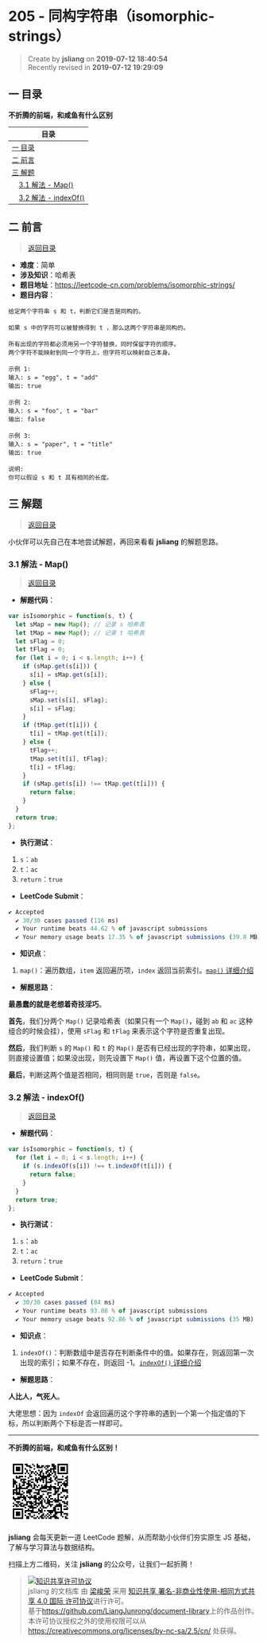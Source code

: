 205 - 同构字符串（isomorphic-strings）
===

> Create by **jsliang** on **2019-07-12 18:40:54**  
> Recently revised in **2019-07-12 19:29:09**

## <a name="chapter-one" id="chapter-one">一 目录</a>

**不折腾的前端，和咸鱼有什么区别**

| 目录 |
| --- | 
| [一 目录](#chapter-one) | 
| <a name="catalog-chapter-two" id="catalog-chapter-two"></a>[二 前言](#chapter-two) |
| <a name="catalog-chapter-three" id="catalog-chapter-three"></a>[三 解题](#chapter-three) |
| &emsp;[3.1 解法 - Map()](#chapter-three-one) |
| &emsp;[3.2 解法 - indexOf()](#chapter-three-two) |

## <a name="chapter-two" id="chapter-two">二 前言</a>

> [返回目录](#chapter-one)

* **难度**：简单
* **涉及知识**：哈希表
* **题目地址**：https://leetcode-cn.com/problems/isomorphic-strings/
* **题目内容**：

```
给定两个字符串 s 和 t，判断它们是否是同构的。

如果 s 中的字符可以被替换得到 t ，那么这两个字符串是同构的。

所有出现的字符都必须用另一个字符替换，同时保留字符的顺序。
两个字符不能映射到同一个字符上，但字符可以映射自己本身。

示例 1:
输入: s = "egg", t = "add"
输出: true

示例 2:
输入: s = "foo", t = "bar"
输出: false

示例 3:
输入: s = "paper", t = "title"
输出: true

说明:
你可以假设 s 和 t 具有相同的长度。
```

## <a name="chapter-three" id="chapter-three">三 解题</a>

> [返回目录](#chapter-one)

小伙伴可以先自己在本地尝试解题，再回来看看 **jsliang** 的解题思路。

### <a name="chapter-three-one" id="chapter-three-one">3.1 解法 - Map()</a>

> [返回目录](#chapter-one)

* **解题代码**：

```js
var isIsomorphic = function(s, t) {
  let sMap = new Map(); // 记录 s 哈希表
  let tMap = new Map(); // 记录 t 哈希表
  let sFlag = 0;
  let tFlag = 0;
  for (let i = 0; i < s.length; i++) {
    if (sMap.get(s[i])) {
      s[i] = sMap.get(s[i]);
    } else {
      sFlag++;
      sMap.set(s[i], sFlag);
      s[i] = sFlag;
    }
    if (tMap.get(t[i])) {
      t[i] = tMap.get(t[i]);
    } else {
      tFlag++;
      tMap.set(t[i], tFlag);
      t[i] = tFlag;
    }
    if (sMap.get(s[i]) !== tMap.get(t[i])) {
      return false;
    }
  }
  return true;
};
```

* **执行测试**：

1. `s`：`ab`
2. `t`：`ac`
3. `return`：`true`

* **LeetCode Submit**：

```js
✔ Accepted
  ✔ 30/30 cases passed (116 ms)
  ✔ Your runtime beats 44.62 % of javascript submissions
  ✔ Your memory usage beats 17.35 % of javascript submissions (39.8 MB)
```

* **知识点**：

1. `map()`：遍历数组，`item` 返回遍历项，`index` 返回当前索引。[`map()` 详细介绍](https://github.com/LiangJunrong/document-library/blob/master/JavaScript-library/JavaScript/Function/map.md)

* **解题思路**：

**最愚蠢的就是老想着奇技淫巧**。

**首先**，我们分两个 `Map()` 记录哈希表（如果只有一个 `Map()`，碰到 `ab` 和 `ac` 这种组合的时候会挂），使用 `sFlag` 和 `tFlag` 来表示这个字符是否重复出现。

**然后**，我们判断 `s` 的 `Map()` 和 `t` 的 `Map()` 是否有已经出现的字符串，如果出现，则直接设置值；如果没出现，则先设置下 `Map()` 值，再设置下这个位置的值。

**最后**，判断这两个值是否相同，相同则是 `true`，否则是 `false`。

### <a name="chapter-three-two" id="chapter-three-two">3.2 解法 - indexOf()</a>

> [返回目录](#chapter-one)

* **解题代码**：

```js
var isIsomorphic = function(s, t) {
  for (let i = 0; i < s.length; i++) {
    if (s.indexOf(s[i]) !== t.indexOf(t[i])) {
      return false;
    }
  }
  return true;
};
```

* **执行测试**：

1. `s`：`ab`
2. `t`：`ac`
3. `return`：`true`

* **LeetCode Submit**：

```js
✔ Accepted
  ✔ 30/30 cases passed (84 ms)
  ✔ Your runtime beats 93.08 % of javascript submissions
  ✔ Your memory usage beats 92.86 % of javascript submissions (35 MB)
```

* **知识点**：

1. `indexOf()`：判断数组中是否存在判断条件中的值。如果存在，则返回第一次出现的索引；如果不存在，则返回 -1。[`indexOf()` 详细介绍](https://github.com/LiangJunrong/document-library/blob/master/JavaScript-library/JavaScript/Function/indexOf.md)

* **解题思路**：

**人比人，气死人**。

大佬思想：因为 `indexOf` 会返回遍历这个字符串的遇到一个第一个指定值的下标，所以判断两个下标是否一样即可。

---

**不折腾的前端，和咸鱼有什么区别！**

![图](../../../public-repertory/img/z-small-wechat-public-address.jpg)

**jsliang** 会每天更新一道 LeetCode 题解，从而帮助小伙伴们夯实原生 JS 基础，了解与学习算法与数据结构。

扫描上方二维码，关注 **jsliang** 的公众号，让我们一起折腾！

> <a rel="license" href="http://creativecommons.org/licenses/by-nc-sa/4.0/"><img alt="知识共享许可协议" style="border-width:0" src="https://i.creativecommons.org/l/by-nc-sa/4.0/88x31.png" /></a><br /><span xmlns:dct="http://purl.org/dc/terms/" property="dct:title">jsliang 的文档库</span> 由 <a xmlns:cc="http://creativecommons.org/ns#" href="https://github.com/LiangJunrong/document-library" property="cc:attributionName" rel="cc:attributionURL">梁峻荣</a> 采用 <a rel="license" href="http://creativecommons.org/licenses/by-nc-sa/4.0/">知识共享 署名-非商业性使用-相同方式共享 4.0 国际 许可协议</a>进行许可。<br />基于<a xmlns:dct="http://purl.org/dc/terms/" href="https://github.com/LiangJunrong/document-library" rel="dct:source">https://github.com/LiangJunrong/document-library</a>上的作品创作。<br />本许可协议授权之外的使用权限可以从 <a xmlns:cc="http://creativecommons.org/ns#" href="https://creativecommons.org/licenses/by-nc-sa/2.5/cn/" rel="cc:morePermissions">https://creativecommons.org/licenses/by-nc-sa/2.5/cn/</a> 处获得。